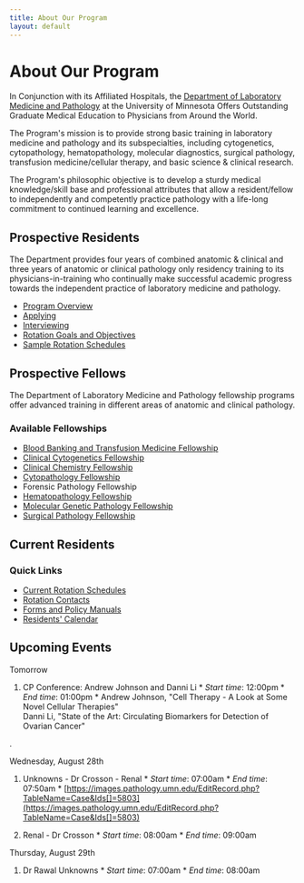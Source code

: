 ```yaml
---
title: About Our Program 
layout: default
---
```

#  About Our Program

In Conjunction with its Affiliated Hospitals, the [Department of Laboratory
Medicine and Pathology](http://pathology.umn.edu) at the University of
Minnesota Offers Outstanding Graduate Medical Education to Physicians from
Around the World.

The Program's mission is to provide strong basic training in laboratory
medicine and pathology and its subspecialties, including cytogenetics,
cytopathology, hematopathology, molecular diagnostics, surgical pathology,
transfusion medicine/cellular therapy, and basic science & clinical research.

The Program's philosophic objective is to develop a sturdy medical
knowledge/skill base and professional attributes that allow a resident/fellow
to independently and competently practice pathology with a life-long
commitment to continued learning and excellence.

## Prospective Residents

The Department provides four years of combined anatomic & clinical and three
years of anatomic or clinical pathology only residency training to its
physicians-in-training who continually make successful academic progress
towards the independent practice of laboratory medicine and pathology.

  * [Program Overview](6)
  * [Applying](7)
  * [Interviewing](10)
  * [Rotation Goals and Objectives](3892)
  * [Sample Rotation Schedules](13)

## Prospective Fellows

The Department of Laboratory Medicine and Pathology fellowship programs offer
advanced training in different areas of anatomic and clinical pathology.

### Available Fellowships

  * [Blood Banking and Transfusion Medicine Fellowship](3500)
  * [Clinical Cytogenetics Fellowship](3501)
  * [Clinical Chemistry Fellowship](http://www.comacc.org/training/Pages/minnesota.aspx)
  * [Cytopathology Fellowship](3502)
  * Forensic Pathology Fellowship 
  * [Hematopathology Fellowship](3503)
  * [Molecular Genetic Pathology Fellowship](19)
  * [Surgical Pathology Fellowship](3504)

## Current Residents

### Quick Links

  * [Current Rotation Schedules](https://docs.google.com/a/umn.edu/spreadsheet/ccc?key=0Ap5vm7uuNTUEdDFRMjdjYm9UaERpOTdRYXMxSXVreWc&usp=sharing)
  * [Rotation Contacts](https://wiki.umn.edu/PathologyResidents/UsefulForms)
  * [Forms and Policy Manuals](https://wiki.umn.edu/PathologyResidents/UsefulForms)
  * [Residents' Calendar](https://www.google.com/calendar/embed?src=umnpathchiefs%40gmail.com&ctz=America/Chicago)

## Upcoming Events

Tomorrow

  1. CP Conference: Andrew Johnson and Danni Li
    * _Start time_: 12:00pm 
    * _End time_: 01:00pm 
    * Andrew Johnson, "Cell Therapy - A Look at Some Novel Cellular Therapies"  
Danni Li, "State of the Art: Circulating Biomarkers for Detection of Ovarian
Cancer"

.

Wednesday, August 28th

  1. Unknowns - Dr Crosson - Renal
    * _Start time_: 07:00am 
    * _End time_: 07:50am 
    * [https://images.pathology.umn.edu/EditRecord.php?TableName=Case&Ids[]=5803](https://images.pathology.umn.edu/EditRecord.php?TableName=Case&Ids[]=5803)

  2. Renal - Dr Crosson
    * _Start time_: 08:00am 
    * _End time_: 09:00am 

Thursday, August 29th

  1. Dr Rawal Unknowns
    * _Start time_: 07:00am 
    * _End time_: 08:00am 

